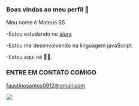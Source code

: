 ### Boas vindas ao meu perfil 💚

Meu nome é Mateus SS

-Estou estudando no [alura](https://www.alura.com.br)

-Estou me desenvolvendo na linguagem javaScript.

-Estou aqui né 🤷‍♂️.

### ENTRE EM CONTATO COMIGO

faustinosantos0912@gmail.com

![](https://media1.tenor.com/m/e8O3ysG8kHMAAAAd/dance-dancing.gif)
